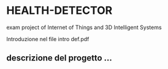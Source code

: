 # HEALTH-DETECTOR
exam project of Internet of Things and 3D Intelligent Systems

Introduzione nel file intro def.pdf

## descrizione del progetto ...
